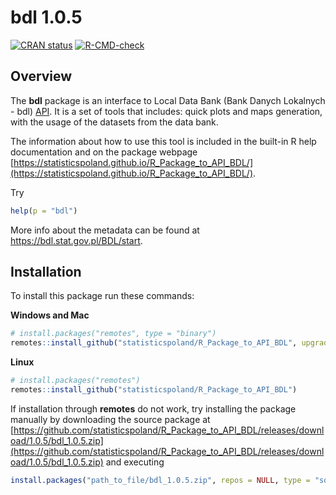 # bdl 1.0.5

<!-- badges: start -->
[![CRAN status](https://www.r-pkg.org/badges/version/bdl)](https://CRAN.R-project.org/package=bdl)
[![R-CMD-check](https://github.com/statisticspoland/R_Package_to_API_BDL/workflows/R-CMD-check/badge.svg)](https://github.com/statisticspoland/R_Package_to_API_BDL/actions)
<!-- badges: end -->

## Overview

The **bdl** package is an interface to Local Data Bank (Bank Danych Lokalnych - bdl) 
[API](https://api.stat.gov.pl/Home/BdlApi).
It is a set of tools that includes: quick plots and maps generation, with the usage of the datasets from the data bank. 

The information about how to use this tool is included in the built-in R help documentation and on the package webpage [https://statisticspoland.github.io/R_Package_to_API_BDL/](https://statisticspoland.github.io/R_Package_to_API_BDL/). 

Try

```r
help(p = "bdl")
```

More info about the metadata can be found at https://bdl.stat.gov.pl/BDL/start.

## Installation

To install this package run these commands:

**Windows and Mac**

```r
# install.packages("remotes", type = "binary")
remotes::install_github("statisticspoland/R_Package_to_API_BDL", upgrade = "always", type = "binary")
```

**Linux**

```r
# install.packages("remotes")
remotes::install_github("statisticspoland/R_Package_to_API_BDL")
```

If installation through **remotes** do not work, try installing the package manually by 
downloading the source package at [https://github.com/statisticspoland/R_Package_to_API_BDL/releases/download/1.0.5/bdl_1.0.5.zip](https://github.com/statisticspoland/R_Package_to_API_BDL/releases/download/1.0.5/bdl_1.0.5.zip) and executing

```r
install.packages("path_to_file/bdl_1.0.5.zip", repos = NULL, type = "source")
```

